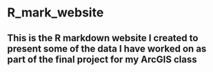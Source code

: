 # R_mark_website
## This is the R markdown website I created to present some of the data I have worked on as part of the final project for my ArcGIS class
